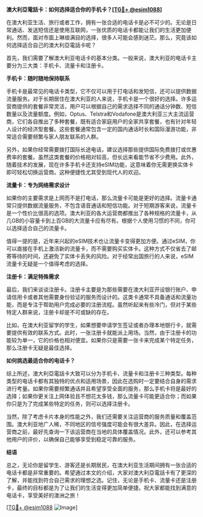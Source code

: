 **澳大利亞電話卡：如何选择适合你的手机卡？[[TG💪+ @esim1088](https://t.me/s/esim1088)]**

在澳大利亚生活、旅行或者工作，拥有一张合适的电话卡是必不可少的。无论是日常通话、发送短信还是使用互联网，一张优质的电话卡都能让我们的生活更加便利。然而，面对市面上琳琅满目的选择，很多人可能会感到迷茫。那么，究竟该如何选择适合自己的澳大利亞電話卡呢？

首先，我们需要了解澳大利亚电话卡的基本分类。一般来说，澳大利亚的电话卡主要分为三大类：手机卡、流量卡和注册卡。

**手机卡：随时随地保持联系**

手机卡是最常见的电话卡类型，它不仅可以用于打电话和发短信，还可以提供数据流量服务。对于长期居住在澳大利亚的人来说，手机卡是一个很好的选择。许多运营商提供的套餐非常灵活，用户可以根据自己的需求选择不同的通话分钟数、短信数量以及流量额度。例如，Optus、Telstra和Vodafone是澳大利亚三大主流运营商，它们各自推出了多种套餐，既有适合家庭用户的全家共享套餐，也有针对年轻人设计的经济型套餐。这些套餐通常包含一定的国内通话时长和国际漫游功能，非常适合需要频繁与家人朋友联系的人群。

另外，如果你经常需要拨打国际长途电话，建议选择那些提供国际免费拨打或优惠费率的套餐。虽然这类套餐的价格相对较高，但长远来看能节省不少费用。此外，随着技术的发展，现在许多手机卡还支持eSIM功能，这意味着你无需更换实体卡即可轻松切换运营商。这种便捷性尤其受到现代人的欢迎。

**流量卡：专为网络需求设计**

如果你的主要需求是上网而不是打电话，那么流量卡可能是更好的选择。流量卡通常只提供数据流量服务，不包含语音通话和短信功能。对于短期游客来说，流量卡是一个性价比很高的选项。澳大利亚的各大运营商都推出了各种规格的流量卡，从几GB的小容量卡到上百GB的大流量卡应有尽有。根据个人使用习惯的不同，你可以选择适合自己的流量卡。

值得一提的是，近年来兴起的eSIM技术也让流量卡变得更加方便。通过eSIM，你可以直接在手机上激活新的流量卡，而不需要购买实体卡。这种方式不仅省去了邮寄等待的时间，还避免了实体卡丢失的风险。对于经常出国旅行的人来说，eSIM流量卡无疑是一个值得考虑的选择。

**注册卡：满足特殊需求**

最后，我们来谈谈注册卡。注册卡主要是为那些需要在澳大利亚开设银行账户、申请信用卡或者其他需要身份验证的服务而设计的。这类卡通常不具备通话和流量功能，而是专注于帮助用户完成必要的注册流程。虽然听起来有些冷门，但对于某些特定人群来说，注册卡却是不可或缺的存在。

比如，在澳大利亚留学的学生，如果想要申请学生签证或者办理本地银行卡，就需要提供有效的联系方式。此时，一张注册卡就能派上用场。当然，由于注册卡的功能较为单一，它的价格也相对便宜。如果你只是需要一张卡来完成某个特定任务，那么注册卡无疑是最佳选择。

**如何挑选最适合你的电话卡？**

综上所述，澳大利亞電話卡大致可以分为手机卡、流量卡和注册卡三种类型。每种类型的电话卡都有其独特的优点和适用场景，因此在选购时一定要结合自身的需求进行考量。如果你需要频繁通话并且希望享受全面的服务，那么手机卡将是最好的选择；如果你更关注上网体验且不想花太多钱，那么流量卡可能更适合你；而如果你只是为了完成某些特定的任务，则可以选择注册卡。

当然，除了考虑卡片本身的性能之外，我们还需要关注运营商的服务质量和覆盖范围。澳大利亚地广人稀，不同地区的信号强度可能会有很大差异。因此，在选择运营商之前，最好先查询一下该运营商在当地的具体覆盖情况。此外，还可以参考其他用户的评价，以确保自己能够享受到稳定可靠的服务。

**结语**

总之，无论你是留学生、游客还是长期居民，在澳大利亚生活期间拥有一张合适的电话卡都是非常重要的。希望通过本文的介绍，大家对澳大利亞電話卡有了更深的了解，并能找到符合自己需求的理想之选。记住，无论是手机卡、流量卡还是注册卡，最终的目标都是为了让我们的生活变得更加简单便捷。祝大家都能找到满意的电话卡，享受美好的澳洲之旅！

[[TG💪+ @esim1088](https://t.me/s/esim1088) ![Image](https://i.postimg.cc/4NQfJmqS/Snipaste-2025-05-13-00-14-12.png)]